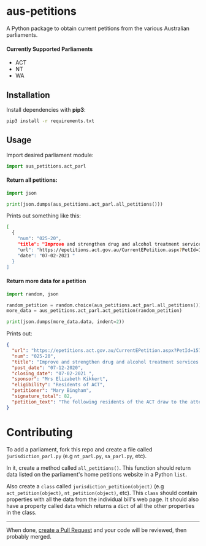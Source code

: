 # aus-petitions

A Python package to obtain current petitions from the various Australian parliaments.

#### Currently Supported Parliaments

- ACT
- NT
- WA

## Installation

Install dependencies with **pip3**:

```sh
pip3 install -r requirements.txt
```

## Usage

Import desired parliament module:

```python
import aus_petitions.act_parl
```

#### Return all petitions:

```python
import json

print(json.dumps(aus_petitions.act_parl.all_petitions()))
```

Prints out something like this:

```sh
[
  {
    "num": "025-20",
    "title": "Improve and strengthen drug and alcohol treatment services in Canberra",
    "url": "https://epetitions.act.gov.au/CurrentEPetition.aspx?PetId=157&lIndex=-1",
    "date": "07-02-2021 "
  }
]
```

#### Return more data for a petition

```python
import random, json

random_petition = random.choice(aus_petitions.act_parl.all_petitions())
more_data = aus_petitions.act_parl.act_petition(random_petition)

print(json.dumps(more_data.data, indent=2))
```

Prints out:

```json
{
  "url": "https://epetitions.act.gov.au/CurrentEPetition.aspx?PetId=157&lIndex=-1",
  "num": "025-20",
  "title": "Improve and strengthen drug and alcohol treatment services in Canberra",
  "post_date": "07-12-2020",
  "closing_date": "07-02-2021 ",
  "sponsor": "Mrs Elizabeth Kikkert",
  "eligibility": "Residents of ACT",
  "petitioner": "Mary Bingham",
  "signature_total": 82,
  "petition_text": "The following residents of the ACT draw to the attention of the Assembly that: according to ACIC reporting, the average consumption of many major drugs, including alcohol and tobacco, has been increasing in the ACT in recent years; specialist alcohol, tobacco and other drug services in the territory can no longer meet demand, with waiting lists growing even longer in 2020; delays in accessing rehabilitation services may negatively hinder successful treatment; and research confirms the link between alcohol and other drugs and violence in the home. The petitioners, therefore, request the Assembly to call upon ACT Government to conduct a thorough inquiry into the alcohol, tobacco and other drug service sector, including prevention/early intervention services and pathways as well as treatment/rehabilitation services, both for persons on Drug and Alcohol Treatment Orders and those voluntarily seeking help, to: identity current strength and weaknesses; access current and future demands; and recommend service and funding models that will better meet people's needs."
}
```

# Contributing

To add a parliament, fork this repo and create a file called `jurisdiction_parl.py` (e.g `nt_parl.py`, `sa_parl.py`, etc).

In it, create a method called `all_petitions()`. This function should return data listed on the parliament's home petitions website in a Python `list`.

Also create a `class` called `jurisdiction_petition(object)` (e.g `act_petition(object)`, `nt_petition(object)`, etc). This `class` should contain properties with all the data from the individual bill's web page. It should also have a property called `data` which returns a `dict` of all the other properties in the class.

---

When done, [create a Pull Request](https://github.com/OpenGovAus/aus-petitions/compare) and your code will be reviewed, then probably merged.